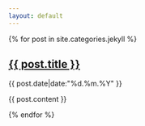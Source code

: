 ```yaml
---
layout: default
---
```


{% for post in site.categories.jekyll %}


<div class="posts">
    <div class="post">
    <h2 class="blog-post-title"> <a href="{{ post.url|prepend: site.baseurl }}">{{ post.title }}</a></h2>
    <p class="blog-post-meta">{{ post.date|date:"%d.%m.%Y" }}</p>
    {{ post.content }}
    </div>
</div>


{% endfor %}